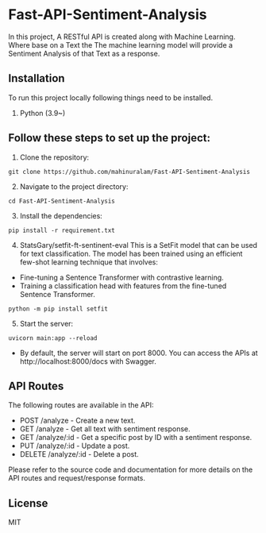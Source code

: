 # Fast-API-Sentiment-Analysis

In this project, A RESTful API is created along with Machine Learning. Where base on a Text the
The machine learning model will provide a Sentiment Analysis of that Text as a response.

## Installation

To run this project locally following things need to be installed.

1. Python (3.9~)

## Follow these steps to set up the project:

1. Clone the repository:

```
git clone https://github.com/mahinuralam/Fast-API-Sentiment-Analysis
```

2. Navigate to the project directory:

```
cd Fast-API-Sentiment-Analysis
```

3. Install the dependencies:

```
pip install -r requirement.txt
```

4. StatsGary/setfit-ft-sentinent-eval
   This is a SetFit model that can be used for text classification.
   The model has been trained using an efficient few-shot learning technique that involves:

- Fine-tuning a Sentence Transformer with contrastive learning.
- Training a classification head with features from the fine-tuned Sentence Transformer.

```
python -m pip install setfit

```

5. Start the server:

```
uvicorn main:app --reload
```

- By default, the server will start on port 8000. You can access the APIs at http://localhost:8000/docs with Swagger.

## API Routes

The following routes are available in the API:

- POST /analyze - Create a new text.
- GET /analyze - Get all text with sentiment response.
- GET /analyze/:id - Get a specific post by ID with a sentiment response.
- PUT /analyze/:id - Update a post.
- DELETE /analyze/:id - Delete a post.

Please refer to the source code and documentation for more details on the API routes and request/response formats.

## License

MIT
